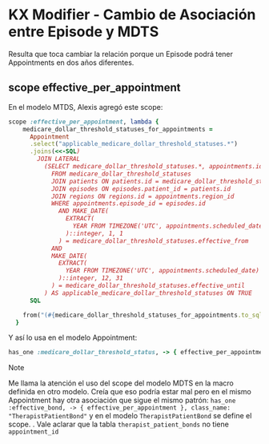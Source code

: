 # KX Modifier - Cambio de Asociación entre Episode y MDTS

Resulta que toca cambiar la relación porque un Episode podrá tener Appointments en dos años diferentes.

## scope effective_per_appointment

En el modelo MTDS, Alexis agregó este scope:
```ruby
scope :effective_per_appointment, lambda {
    medicare_dollar_threshold_statuses_for_appointments =
      Appointment
      .select("applicable_medicare_dollar_threshold_statuses.*")
      .joins(<<-SQL)
        JOIN LATERAL
          (SELECT medicare_dollar_threshold_statuses.*, appointments.id AS appointment_id
            FROM medicare_dollar_threshold_statuses
            JOIN patients ON patients.id = medicare_dollar_threshold_statuses.patient_id
            JOIN episodes ON episodes.patient_id = patients.id
            JOIN regions ON regions.id = appointments.region_id
            WHERE appointments.episode_id = episodes.id
              AND MAKE_DATE(
                EXTRACT(
                  YEAR FROM TIMEZONE('UTC', appointments.scheduled_date) AT TIME ZONE regions.time_zone
                )::integer, 1, 1
              ) = medicare_dollar_threshold_statuses.effective_from
            AND
            MAKE_DATE(
              EXTRACT(
                YEAR FROM TIMEZONE('UTC', appointments.scheduled_date) AT TIME ZONE regions.time_zone
              )::integer, 12, 31
            ) = medicare_dollar_threshold_statuses.effective_until
          ) AS applicable_medicare_dollar_threshold_statuses ON TRUE
      SQL

    from("(#{medicare_dollar_threshold_statuses_for_appointments.to_sql}) medicare_dollar_threshold_statuses")
  }
```

Y así lo usa en el modelo Appointment:
```ruby
has_one :medicare_dollar_threshold_status, -> { effective_per_appointment }, class_name: "MedicareDollarThresholdStatus"
```

> [!Note]
> Me llama la atención el uso del scope del modelo MDTS en la macro definida en otro modelo. Creía que eso podría estar mal pero en el mismo Appointment hay otra asociación que sigue el mismo patrón: `has_one :effective_bond, -> { effective_per_appointment }, class_name: "TherapistPatientBond"` y en el modelo `TherapistPatientBond` se define el scope.
> .
> Vale aclarar que la tabla `therapist_patient_bonds` no tiene `appointment_id`